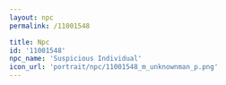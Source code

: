 ```yaml
---
layout: npc
permalink: /11001548

title: Npc
id: '11001548'
npc_name: 'Suspicious Individual'
icon_url: 'portrait/npc/11001548_m_unknownman_p.png'
---
```

